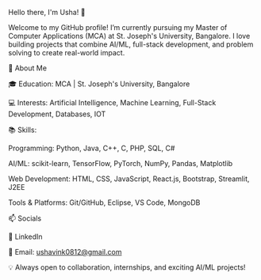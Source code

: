 Hello there, I'm Usha! 👋

Welcome to my GitHub profile! I’m currently pursuing my Master of Computer Applications (MCA) at St. Joseph's University, Bangalore. I love building projects that combine AI/ML, full-stack development, and problem solving to create real-world impact.

🌟 About Me

🎓 Education: MCA | St. Joseph's University, Bangalore

💻 Interests: Artificial Intelligence, Machine Learning, Full-Stack Development, Databases, IOT

📚 Skills:

Programming: Python, Java, C++, C, PHP, SQL, C#

AI/ML: scikit-learn, TensorFlow, PyTorch, NumPy, Pandas, Matplotlib

Web Development: HTML, CSS, JavaScript, React.js, Bootstrap, Streamlit, J2EE

Tools & Platforms: Git/GitHub, Eclipse, VS Code, MongoDB


📫 Socials

🔗 LinkedIn

📧 Email: ushavink0812@gmail.com

💡 Always open to collaboration, internships, and exciting AI/ML projects!
